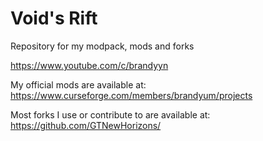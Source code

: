 # Void's Rift
Repository for my modpack, mods and forks

https://www.youtube.com/c/brandyyn


My official mods are available at: https://www.curseforge.com/members/brandyum/projects

Most forks I use or contribute to are available at: https://github.com/GTNewHorizons/
